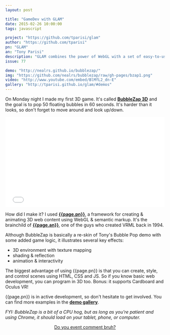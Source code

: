 ```yaml
---
layout: post

title: "GameDev with GLAM"
date: 2015-02-26 10:00:00
tags: javascript

project: "https://github.com/tparisi/glam"
author: "https://github.com/tparisi"
pn: "GLAM"
an: "Tony Parisi"
description: "GLAM combines the power of WebGL with a set of easy-to-use markup tags and style properties."
issue: 77

demo: "http://nealrs.github.io/bubblezap/"
img: "https://github.com/nealrs/bubblezap/raw/gh-pages/bzap1.png"
video: "http://www.youtube.com/embed/BlMfL2_dn-E"
gallery: "http://tparisi.github.io/glam/#demos"
---
```


On Monday night I made my first 3D game. It's called <strong><a href="{{page.demo}}" target="_blank" title="Click to play BubbleZap 3D">BubbleZap 3D</a></strong> and the goal is to pop 50 floating bubbles in 60 seconds. It's harder than it looks, so don't forget to move around and look up/down.

<style>.embed-container { position: relative; padding-bottom: 56.25%; height: 0; overflow: hidden; max-width: 100%; height: auto; } .embed-container iframe, .embed-container object, .embed-container embed { position: absolute; top: 0; left: 0; width: 100%; height: 100%; }</style><div class='embed-container'><iframe src='{{page.video}}' frameborder='0' allowfullscreen alt="BubbleZap demo video"></iframe></div>

How did I make it? I used <strong><a href="{{page.project}}" title="{{page.pn}} on GitHub" target="_blank">{{page.pn}}</a></strong>, a framework for creating & animating 3D web content using WebGL & semantic markup. It's the brainchild of <strong><a href="{{ page.author }}" target="_blank" title="{{ page.an }} on GitHub">{{page.an}}</a></strong>, one of the guys who created VRML back in 1994.

Although BubbleZap is basically a re-skin of Tony's Bubble Pop demo with some added game logic, it illustrates several key effects:

- 3D environment with texture mapping
- shading & reflection
- animation & interactivity

The biggest advantage of using {{page.pn}} is that you can create, style, and control scenes using HTML, CSS and JS. So if you know basic web development, you can program in 3D too. Bonus: it supports Cardboard and Oculus VR!

{{page.pn}} is in active development, so don't hesitate to get involved. You can find more examples in the <strong><a href="{{ page.gallery }}" target="_blank" title="{{ page.pn }} demo gallery">demo gallery</a></strong>.

_FYI: BubbleZap is a bit of a CPU hog, but as long as you're patient and using Chrome, it should load on your tablet, phone, or computer._

<center><a href="{{ page.url }}#comments" class="btn btn-primary btn-comment" title="Discuss this issue of Git @ Me online">Do you event comment bruh?</a></center>
